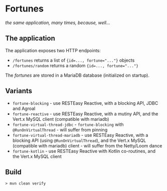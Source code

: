 # Fortunes

_the same application, many times, because, well..._

## The application

The application exposes two HTTP endpoints:

- `/fortunes` returns a list of `{id=..., fortune="..."}` objects
- `/fortunes/random` returns a random `{id=..., fortune="..."}`

The _fortunes_ are stored in a MariaDB database (initialized on startup).

## Variants

* `fortune-blocking` - use RESTEasy Reactive, with a blocking API, JDBC and Agroal
* `fortune-reactive` - use RESTEasy Reactive, with a mutiny API, and the Vert.x MySQL client (compatible with mariadb)
* `fortune-virtual-thread-jdbc` - `fortune-blocking` with `@RunOnVirtualThread` - will suffer from pinning
* `fortune-virtual-thread-mariadb` - use RESTEasy Reactive, with a blocking API (using `@RunOnVirtualThread`), and the
  Vert.x MySQL (compatible with mariadb) client - will suffer from the Netty/Loom dance
* `fortune-kotlin` - use RESTEasy Reactive with Kotlin co-routines, and the Vert.x MySQL client

## Build

```shell
> mvn clean verify
```


